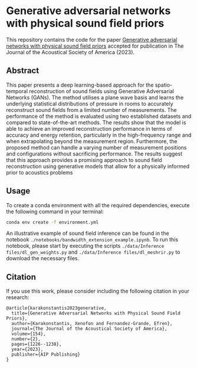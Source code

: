Generative adversarial networks with physical sound field priors
================================================

This repository contains the code for the paper [Generative adversarial networks with physical sound field priors](https://pubs.aip.org/asa/jasa/article/154/2/1226/2908014) accepted for publication in The Journal of the Acoustical Society of America (2023).

Abstract
--------------------
This paper presents a deep learning-based approach for the spatio-temporal reconstruction of sound fields using Generative Adversarial Networks (GANs). The method utilises a plane wave basis and learns the underlying statistical distributions of pressure in rooms to accurately reconstruct sound fields from a limited number of measurements. The performance of the method is evaluated using two established datasets and compared to state-of-the-art methods. The results show that the model is able to achieve an improved reconstruction performance in terms of accuracy and energy retention, particularly in the high-frequency range and when extrapolating beyond the measurement region. Furthermore, the proposed method can handle a varying number of measurement positions and configurations without sacrificing performance. The results suggest that this approach provides a promising approach to sound field reconstruction using generative models that allow for a physically informed prior to acoustics problems

Usage
--------------------

To create a conda environment with all the required dependencies, execute the following command in your terminal:

```bash
conda env create -f environment.yml
```

An illustrative example of sound field inference can be found in the notebook `./notebooks/bandwidth_extension_example.ipynb`. To run this notebook, please start by executing the scripts `./data/Inference files/dl_gen_weights.py` and `./data/Inference files/dl_meshrir.py` to download the necessary files.



Citation
--------------------
If you use this work, please consider including the following citation in your research:

```
@article{karakonstantis2023generative,
  title={Generative Adversarial Networks with Physical Sound Field Priors},
  author={Karakonstantis, Xenofon and Fernandez-Grande, Efren},
  journal={The Journal of the Acoustical Society of America},
  volume={154},
  number={2},
  pages={1226--1238},
  year={2023},
  publisher={AIP Publishing}
}
```
